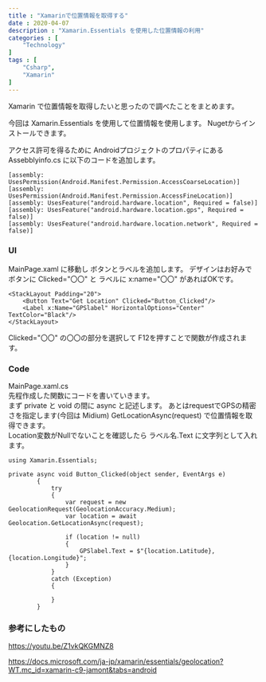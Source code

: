 ```yaml
---
title : "Xamarinで位置情報を取得する"
date : 2020-04-07
description : "Xamarin.Essentials を使用した位置情報の利用"
categories : [
    "Technology"
]
tags : [
    "Csharp",
    "Xamarin"
]
---
```


Xamarin で位置情報を取得したいと思ったので調べたことをまとめます。

今回は Xamarin.Essentials を使用して位置情報を使用します。
Nugetからインストールできます。

アクセス許可を得るために Androidプロジェクトのプロパティにある Assebblyinfo.cs に以下のコードを追加します。
```csp
[assembly: UsesPermission(Android.Manifest.Permission.AccessCoarseLocation)]
[assembly: UsesPermission(Android.Manifest.Permission.AccessFineLocation)]
[assembly: UsesFeature("android.hardware.location", Required = false)]
[assembly: UsesFeature("android.hardware.location.gps", Required = false)]
[assembly: UsesFeature("android.hardware.location.network", Required = false)]
```

### UI
MainPage.xaml に移動し ボタンとラベルを追加します。
デザインはお好みで  
ボタンに Clicked="〇〇" と ラベルに x:name="〇〇" があればOKです。
```csp
<StackLayout Padding="20">
    <Button Text="Get Location" Clicked="Button_Clicked"/>
    <Label x:Name="GPSlabel" HorizontalOptions="Center" TextColor="Black"/>
</StackLayout>
```  
Clicked="〇〇" の〇〇の部分を選択して F12を押すことで関数が作成されます。  

### Code
MainPage.xaml.cs  
先程作成した関数にコードを書いていきます。  
まず private と void の間に async と記述します。
あとはrequestでGPSの精密さを指定します(今回は Midium)
GetLocationAsync(request) で位置情報を取得できます。  
Location変数がNullでないことを確認したら
ラベル名.Text に文字列として入れます。
```csp
using Xamarin.Essentials;
```
```csp
private async void Button_Clicked(object sender, EventArgs e)
        {
            try
            {
                var request = new GeolocationRequest(GeolocationAccuracy.Medium);
                var location = await Geolocation.GetLocationAsync(request);

                if (location != null)
                {
                    GPSlabel.Text = $"{location.Latitude},{location.Longitude}";
                }
            }
            catch (Exception)
            {

            }
        }
```
### 参考にしたもの

https://youtu.be/Z1vkQKGMNZ8

https://docs.microsoft.com/ja-jp/xamarin/essentials/geolocation?WT.mc_id=xamarin-c9-jamont&tabs=android